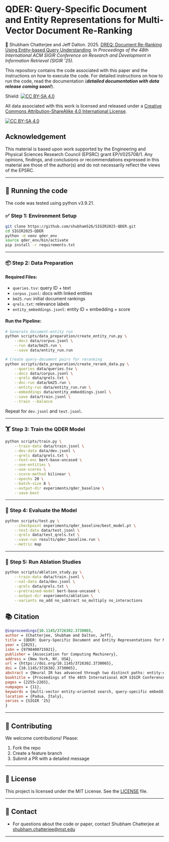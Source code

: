 # QDER: Query-Specific Document and Entity Representations for Multi-Vector Document Re-Ranking

📄 Shubham Chatterjee and Jeff Dalton. 2025. [DREQ: Document Re-Ranking Using Entity-based Query Understanding](https://dl.acm.org/doi/10.1145/3726302.3730065). In _Proceedings of the 48th International ACM SIGIR Conference on Research and
Development in Information Retrieval (SIGIR ’25)._ 

This repository contains the code associated with this paper and the instructions on how to execute the code. For detailed instructions on how to run the code, read the documentation (**_detailed documentation with data release coming soon!_**). 

Shield: [![CC BY-SA 4.0][cc-by-sa-shield]][cc-by-sa]

All data associated with this work is licensed and released under a
[Creative Commons Attribution-ShareAlike 4.0 International License][cc-by-sa].

[![CC BY-SA 4.0][cc-by-sa-image]][cc-by-sa]

[cc-by-sa]: http://creativecommons.org/licenses/by-sa/4.0/
[cc-by-sa-image]: https://licensebuttons.net/l/by-sa/4.0/88x31.png
[cc-by-sa-shield]: https://img.shields.io/badge/License-CC%20BY--SA%204.0-lightgrey.svg


## Acknowledgement
This material is based upon work supported by the Engineering and Physical Sciences Research Council (EPSRC) grant EP/V025708/1. Any opinions, findings, and conclusions or recommendations expressed in this material are those of the author(s) and do not necessarily reflect the views of the EPSRC.

---

## 🧪 Running the code

The code was tested using python v3.9.21.

### ✅ Step 1: Environment Setup

```bash
git clone https://github.com/shubham526/SIGIR2025-QDER.git
cd SIGIR2025-QDER
python -m venv qder_env
source qder_env/bin/activate  
pip install -r requirements.txt
```

---

### 📦 Step 2: Data Preparation

#### Required Files:

* `queries.tsv`: query ID + text
* `corpus.jsonl`: docs with linked entities
* `bm25.run`: initial document rankings
* `qrels.txt`: relevance labels
* `entity_embeddings.jsonl`: entity ID + embedding + score

#### Run the Pipeline:

```bash
# Generate document-entity run
python scripts/data_preparation/create_entity_run.py \
    --docs data/corpus.jsonl \
    --run data/bm25.run \
    --save data/entity_run.run

# Create query-document pairs for reranking
python scripts/data_preparation/create_rerank_data.py \
    --queries data/queries.tsv \
    --docs data/corpus.jsonl \
    --qrels data/qrels.txt \
    --doc-run data/bm25.run \
    --entity-run data/entity_run.run \
    --embeddings data/entity_embeddings.jsonl \
    --save data/train.jsonl \
    --train --balance
```

Repeat for `dev.jsonl` and `test.jsonl`.

---

### 🏋️ Step 3: Train the QDER Model

```bash
python scripts/train.py \
    --train-data data/train.jsonl \
    --dev-data data/dev.jsonl \
    --qrels data/qrels.txt \
    --text-enc bert-base-uncased \
    --use-entities \
    --use-scores \
    --score-method bilinear \
    --epochs 20 \
    --batch-size 8 \
    --output-dir experiments/qder_baseline \
    --save-best
```

---

### 🧪 Step 4: Evaluate the Model

```bash
python scripts/test.py \
    --checkpoint experiments/qder_baseline/best_model.pt \
    --test-data data/test.jsonl \
    --qrels data/test_qrels.txt \
    --save-run results/qder_baseline.run \
    --metric map
```

---

### 🧬 Step 5: Run Ablation Studies

```bash
python scripts/ablation_study.py \
    --train-data data/train.jsonl \
    --val-data data/dev.jsonl \
    --qrels data/qrels.txt \
    --pretrained-model bert-base-uncased \
    --output-dir experiments/ablation \
    --variants no_add no_subtract no_multiply no_interactions
```


## 📚 Citation

```bibtex
@inproceedings{10.1145/3726302.3730065,
author = {Chatterjee, Shubham and Dalton, Jeff},
title = {QDER: Query-Specific Document and Entity Representations for Multi-Vector Document Re-Ranking},
year = {2025},
isbn = {9798400715921},
publisher = {Association for Computing Machinery},
address = {New York, NY, USA},
url = {https://doi.org/10.1145/3726302.3730065},
doi = {10.1145/3726302.3730065},
abstract = {Neural IR has advanced through two distinct paths: entity-oriented approaches leveraging knowledge graphs and multi-vector models capturing fine-grained semantics. We introduce QDER, a neural re-ranking model that unifies these approaches by integrating knowledge graph semantics into a multi-vector model. QDER's key innovation lies in its modeling of query-document relationships: rather than computing similarity scores on aggregated embeddings, we maintain individual token and entity representations throughout the ranking process, performing aggregation only at the final scoring stage-an approach we call ''late aggregation.'' We first transform these fine-grained representations through learned attention patterns, then apply carefully chosen mathematical operations for precise matches. Experiments across five standard benchmarks show that QDER achieves significant performance gains, with improvements of 36\% in nDCG@20 over the strongest baseline on TREC Robust 2004 and similar improvements on other datasets. QDER particularly excels on difficult queries, achieving an nDCG@20 of 0.70 where traditional approaches fail completely (nDCG@20 = 0.0), setting a foundation for future work in entity-aware retrieval.},
booktitle = {Proceedings of the 48th International ACM SIGIR Conference on Research and Development in Information Retrieval},
pages = {2255–2265},
numpages = {11},
keywords = {multi-vector entity-oriented search, query-specific embedding},
location = {Padua, Italy},
series = {SIGIR '25}
}
```

---

## 🤝 Contributing

We welcome contributions! Please:

1. Fork the repo
2. Create a feature branch
3. Submit a PR with a detailed message

---

## 📄 License

This project is licensed under the MIT License. See the [LICENSE](LICENSE) file.

---

## 🙋 Contact

* For questions about the code or paper, contact Shubham Chatterjee at shubham.chatterjee@mst.edu

---
